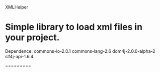 XMLHelper

Simple library to load xml files in your project.
=========
Dependence:
commons-io-2.0.1
commons-lang-2.6
dom4j-2.0.0-alpha-2
slf4j-api-1.6.4

=========

